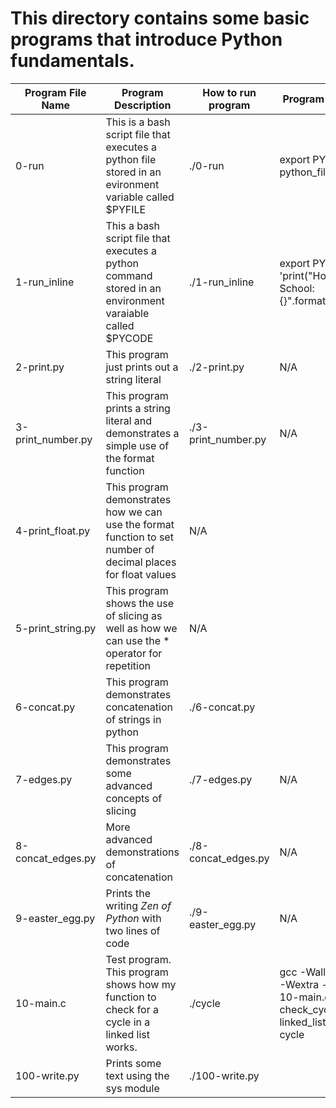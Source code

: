 # This directory contains some basic programs that introduce Python fundamentals.

Program File Name | Program Description | How to run program | Program Requiste
----------------- | ------------------- | ------------------ | ----------------
0-run | This is a bash script file that executes a python file stored in an evironment variable called $PYFILE | ./0-run | export PYFILE = python_file.py
1-run_inline | This a bash script file that executes a python command stored in an environment varaiable called $PYCODE | ./1-run_inline | export PYCODE = 'print("Holberton School: {}".format(88+10))'
2-print.py | This program just prints out a string literal | ./2-print.py | N/A
3-print_number.py | This program prints a string literal and demonstrates a simple use of the format function | ./3-print_number.py | N/A
4-print_float.py | This program demonstrates how we can use the format function to set number of decimal places for float values | N/A
5-print_string.py | This program shows the use of slicing as well as how we can use the * operator for repetition | N/A
6-concat.py | This program demonstrates concatenation of strings in python | ./6-concat.py
7-edges.py | This program demonstrates some advanced concepts of slicing | ./7-edges.py | N/A
8-concat_edges.py | More advanced demonstrations of concatenation | ./8-concat_edges.py | N/A
9-easter_egg.py | Prints the writing _Zen of Python_ with two lines of code | ./9-easter_egg.py | N/A
10-main.c | Test program. This program shows how my function to check for a cycle in a linked list works. | ./cycle | gcc -Wall -Werror -Wextra -pedantic 10-main.c 10-check_cycle.c 10-linked_lists.c -o cycle
100-write.py | Prints some text using the sys module | ./100-write.py

